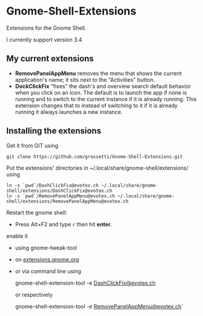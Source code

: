 Gnome-Shell-Extensions
======================

Extensions for the Gnome Shell.

I currently support version 3.4

My current extensions
---------------------

-   **RemovePanelAppMenu** removes the menu that shows the current
    application's name; it sits next to the "Activities" button.
-   **DockClickFix** "fixes" the dash's and overview search default behavior 
    when you click on an icon.
    The default is to launch the app if none is running and to switch to the
    current instance if it is already running. This extension changes that to
    instead of switching to it if it is already running it always launches a new
    instance.

Installing the extensions
-------------------------

Get it from GIT using

    git clone https://github.com/grossetti/Gnome-Shell-Extensions.git

Put the extensions' directories in ~/.local/share/gnome-shell/extensions/ using

    ln -s `pwd`/DashClickFix@evotex.ch ~/.local/share/gnome-shell/extensions/DashClickFix@evotex.ch
    ln -s `pwd`/RemovePanelAppMenu@evotex.ch ~/.local/share/gnome-shell/extensions/RemovePanelAppMenu@evotex.ch

Restart the gnome shell:

-   Press Alt+F2 and type `r` then hit **enter**.

enable it

-   using gnome-tweak-tool
-   on [extensions.gnome.org](https://extensions.gnome.org/local/)
-   or via command line using

    gnome-shell-extension-tool -e DashClickFix@evotex.ch

    or respectively
    
    gnome-shell-extension-tool -e RemovePanelAppMenu@evotex.ch`

